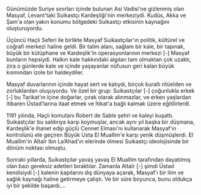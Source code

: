 
<img src="http://i.imgur.com/35GBFYW.png" alt="" />

Günümüzde Suriye sınırları içinde bulunan Asi Vadisi'ne gizlenmiş olan Masyaf, Levant'taki Suikastçı Kardeşliği'nin merkeziydi. Kudüs, Akka ve Şam'a olan yakın konumu bölgedeki Suikastçı etkisinin kaynağını oluşturuyordu.

Üçüncü Haçlı Seferi ile birlikte Masyaf Suikastçılar'ın politik, kültürel ve coğrafi merkezi haline geldi. Bir talim alanı, sağlam bir kale, bir tapınak, büyük bir kütüphane ve Kardeşlik'in operasyonlarının merkezi [-] Masyaf bunların hepsiydi. Halkın kale hakkındaki algıları tam olmaktan çok uzaktı, zira o günlerde kale ve içinde yaşayanlar nüfusun geri kalan büyük kısmından izole bir haldeydiler.

Masyaf duvarlarının içinde hayat sert ve katıydı, birçok kurallı ritüelden ve zorluklardan oluşuyordu. Ve özel bir grup: Suikastçılar [-] çoğunlukla erkek [-] bu Tarikat'ın içine doğarlar, çırak olarak alınmazlar, ve erken yaşlardan itibaren Üstad'larına itaat etmek ve İtikat'a bağlı kalmak üzere eğitilirlerdi.

1191 yılında, Haçlı komutanı Robert de Sable şehri ve kaleyi kuşattı. Suikastçılar bu saldırıya karşı koymuşlar, ancak aynı yıl başka bir düşmana, Kardeşlik'e ihanet edip güçlü Cennet Elması'nı kullanarak Masyaf'ın kontrolünü ele geçiren Büyük Usta El Muallim'e karşı yenik düşmüşlerdi. El Muallim'in Altaïr Ibn La’Ahad'ın elerinde ölmesi Suikastçı ideolojisinde bir dönüm noktası olmuştu.

Sonraki yıllarda, Suikastçılar yavaş yavaş El Muallim tarafından dayatılmış olan bazı gereksiz adetleri bıraktılar. Zamanla Altaïr [-] şimdi Üstad kendisiydi [-] kalenin kapılarını dış dünyaya açarak, Masyaf'ı bir ilim ve sağlık kaynağı haline getirmeye çalıştı. Ve bir süre boyunca, bunu oldukça iyi bir şekilde başardı....